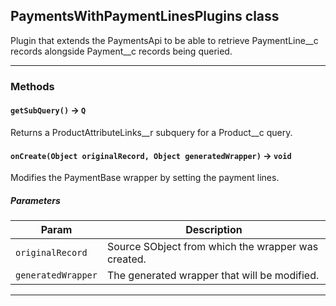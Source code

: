 ## PaymentsWithPaymentLinesPlugins class

Plugin that extends the PaymentsApi to be able to retrieve PaymentLine__c records alongside Payment__c records being queried.

---
### Methods
<!-- panels:start -->
<!-- div:left-panel -->
#### `getSubQuery()` → `Q`

Returns a ProductAttributeLinks__r subquery for a Product__c query.
<!-- panels:end -->
<!-- panels:start -->
<!-- div:left-panel -->
#### `onCreate(Object originalRecord, Object generatedWrapper)` → `void`

Modifies the PaymentBase wrapper by setting the payment lines.
##### Parameters
|Param|Description|
|-----|-----------|
|`originalRecord` |  Source SObject from which the wrapper was created. |
|`generatedWrapper` |  The generated wrapper that will be modified. |

<!-- panels:end -->
---
